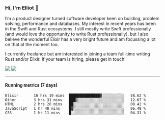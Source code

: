 ### Hi, I'm Elliot 👋

I’m a product designer turned software developer keen on building, problem solving, performance and databases. My interest in recent years has been in the Swift and Rust ecosystems. I still mostly write Swift professionally (and would love the opportunity to write Rust professionally), but I also believe the wonderful Elixir has a very bright future and am focussing a lot on that at the moment too.

I currently freelance but am interested in joining a team full-time writing Rust and/or Elixir. If your team is hiring, please get in touch!

[![](https://img.shields.io/badge/Email-elliotekj%40mailbox.org-blue)](mailto:elliotekj@mailbox.org)
[![](https://img.shields.io/badge/Blog-elliotekj.com-blue)](https://elliotekj.com)

---

#### Running metrics (7 days)

<!--START_SECTION:waka-->
```text
Elixir       16 hrs 19 mins  ██████████████▓░░░░░░░░░░   58.62 % 
Other        3 hrs 31 mins   ███▒░░░░░░░░░░░░░░░░░░░░░   12.67 % 
HTML         2 hrs 20 mins   ██░░░░░░░░░░░░░░░░░░░░░░░   08.42 % 
JavaScript   1 hr 48 mins    █▓░░░░░░░░░░░░░░░░░░░░░░░   06.48 % 
CSS          1 hr 11 mins    █░░░░░░░░░░░░░░░░░░░░░░░░   04.31 % 
```
<!--END_SECTION:waka-->

<!--
**elliotekj/elliotekj** is a ✨ _special_ ✨ repository because its `README.md` (this file) appears on your GitHub profile.

Here are some ideas to get you started:

- 🔭 I’m currently working on ...
- 🌱 I’m currently learning ...
- 👯 I’m looking to collaborate on ...
- 🤔 I’m looking for help with ...
- 💬 Ask me about ...
- 📫 How to reach me: ...
- 😄 Pronouns: ...
- ⚡ Fun fact: ...
-->
